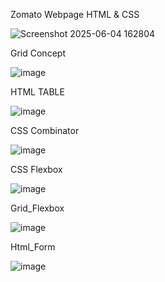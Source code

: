 Zomato Webpage HTML & CSS

![Screenshot 2025-06-04 162804](https://github.com/user-attachments/assets/3d5c8a62-1cbf-4826-87e9-81a3be929c78)

Grid Concept

![image](https://github.com/user-attachments/assets/6ca1512f-6df6-45ad-9f0e-d2513eacb918)

HTML TABLE

![image](https://github.com/user-attachments/assets/f0fbd863-08ff-486e-a2a2-68ef71401af8)


CSS Combinator

![image](https://github.com/user-attachments/assets/32c7fd7b-3685-4459-86d7-bc15fe2f6623)

CSS Flexbox

![image](https://github.com/user-attachments/assets/dca42862-1d35-4efa-a61e-35c348dfe7f9)

Grid_Flexbox


![image](https://github.com/user-attachments/assets/6b7d3286-4e9b-4fc6-a462-9f3b7637aee1)


Html_Form

![image](https://github.com/user-attachments/assets/14fd2687-641a-44e7-96b0-78a0d9403ade)



